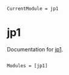 ```@meta
CurrentModule = jp1
```

# jp1

Documentation for [jp1](https://github.com/Cianidos/jp1.jl).

```@index
```

```@autodocs
Modules = [jp1]
```
